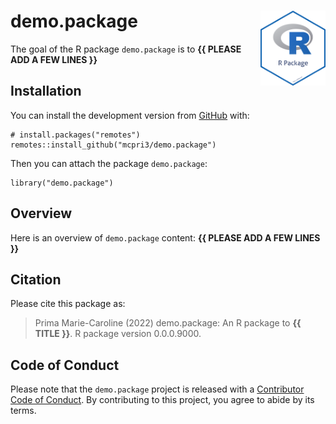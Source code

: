 <!-- README.md is generated from README.Rmd. Please edit that file -->

# demo.package <img src="man/figures/package-sticker.png" align="right" style="float:right; height:120px;"/>

<!-- badges: start -->
<!-- badges: end -->

The goal of the R package `demo.package` is to **{{ PLEASE ADD A FEW
LINES }}**

## Installation

You can install the development version from
[GitHub](https://github.com/) with:

    # install.packages("remotes")
    remotes::install_github("mcpri3/demo.package")

Then you can attach the package `demo.package`:

    library("demo.package")

## Overview

Here is an overview of `demo.package` content: **{{ PLEASE ADD A FEW
LINES }}**

## Citation

Please cite this package as:

> Prima Marie-Caroline (2022) demo.package: An R package to **{{ TITLE
> }}**. R package version 0.0.0.9000.

## Code of Conduct

Please note that the `demo.package` project is released with a
[Contributor Code of
Conduct](https://contributor-covenant.org/version/2/0/CODE_OF_CONDUCT.html).
By contributing to this project, you agree to abide by its terms.
